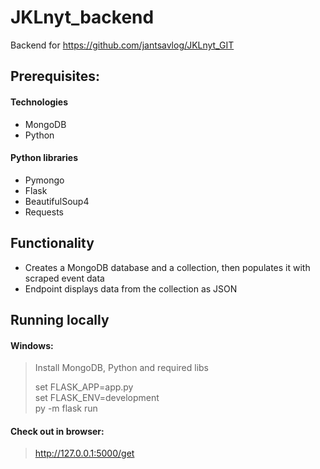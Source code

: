 # JKLnyt_backend

Backend for https://github.com/jantsavlog/JKLnyt_GIT

## Prerequisites:

#### Technologies
- MongoDB <br/>
- Python <br/>

#### Python libraries
- Pymongo <br/>
- Flask <br/>
- BeautifulSoup4 <br/>
- Requests

## Functionality

- Creates a MongoDB database and a collection, then populates it with scraped event data <br/>
- Endpoint displays data from the collection as JSON

## Running locally

#### Windows:

> Install MongoDB, Python and required libs
> 
> set FLASK_APP=app.py <br/>
> set FLASK_ENV=development <br/>
> py -m flask run

#### Check out in browser:

> http://127.0.0.1:5000/get